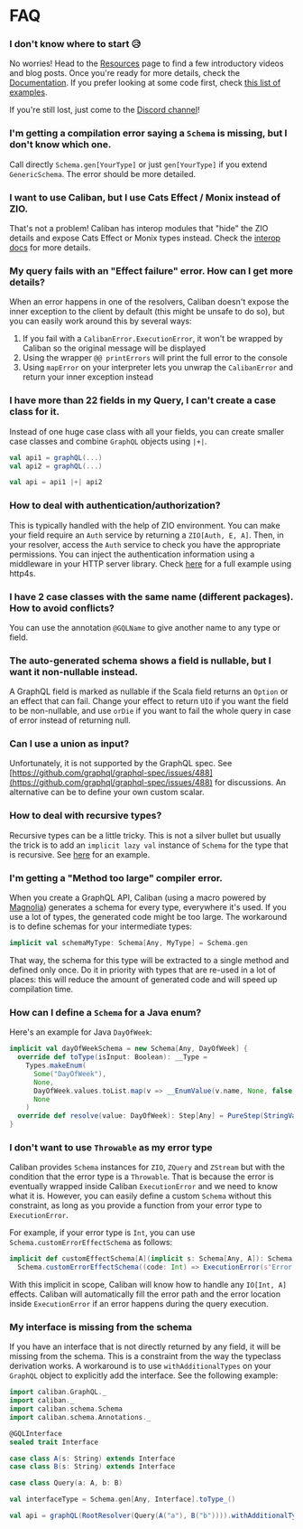 # FAQ

### I don't know where to start 😥

No worries! Head to the [Resources](https://ghostdogpr.github.io/caliban/resources/) page to find a few introductory videos and blog posts. Once you're ready for more details, check the [Documentation](https://ghostdogpr.github.io/caliban/docs/). If you prefer looking at some code first, check [this list of examples](https://ghostdogpr.github.io/caliban/docs/examples.html).

If you're still lost, just come to the [Discord channel](https://discord.gg/EYpumuv)!
 
### I'm getting a compilation error saying a `Schema` is missing, but I don't know which one.

Call directly `Schema.gen[YourType]` or just `gen[YourType]` if you extend `GenericSchema`. The error should be more detailed.

### I want to use Caliban, but I use Cats Effect / Monix instead of ZIO.

That's not a problem! Caliban has interop modules that "hide" the ZIO details and expose Cats Effect or Monix types instead. Check the [interop docs](https://ghostdogpr.github.io/caliban/docs/interop.html#cats-effect) for more details.

### My query fails with an "Effect failure" error. How can I get more details?

When an error happens in one of the resolvers, Caliban doesn't expose the inner exception to the client by default (this might be unsafe to do so), but you can easily work around this by several ways:
1. If you fail with a `CalibanError.ExecutionError`, it won't be wrapped by Caliban so the original message will be displayed
2. Using the wrapper `@@ printErrors` will print the full error to the console
3. Using `mapError` on your interpreter lets you unwrap the `CalibanError` and return your inner exception instead

### I have more than 22 fields in my Query, I can't create a case class for it.

Instead of one huge case class with all your fields, you can create smaller case classes and combine `GraphQL` objects using `|+|`.

```scala
val api1 = graphQL(...)
val api2 = graphQL(...)

val api = api1 |+| api2
```

### How to deal with authentication/authorization?

This is typically handled with the help of ZIO environment. You can make your field require an `Auth` service by returning a `ZIO[Auth, E, A]`. Then, in your resolver, access the `Auth` service to check you have the appropriate permissions. You can inject the authentication information using a middleware in your HTTP server library. Check [here](https://github.com/ghostdogpr/caliban/blob/master/examples/src/main/scala/example/http4s/AuthExampleApp.scala) for a full example using http4s.

### I have 2 case classes with the same name (different packages). How to avoid conflicts?
 
You can use the annotation `@GQLName` to give another name to any type or field.

### The auto-generated schema shows a field is nullable, but I want it non-nullable instead.

A GraphQL field is marked as nullable if the Scala field returns an `Option` or an effect that can fail. Change your effect to return `UIO` if you want the field to be non-nullable, and use `orDie` if you want to fail the whole query in case of error instead of returning null.

### Can I use a union as input?

Unfortunately, it is not supported by the GraphQL spec. See [https://github.com/graphql/graphql-spec/issues/488](https://github.com/graphql/graphql-spec/issues/488) for discussions. An alternative can be to define your own custom scalar.

### How to deal with recursive types?

Recursive types can be a little tricky. This is not a silver bullet but usually the trick is to add an `implicit lazy val` instance of `Schema` for the type that is recursive. See [here](https://github.com/ghostdogpr/caliban/blob/master/examples/src/main/scala/example/optimizations/NaiveTest.scala#L82) for an example.

### I'm getting a "Method too large" compiler error.

When you create a GraphQL API, Caliban (using a macro powered by [Magnolia](https://github.com/propensive/magnolia)) generates a schema for every type, everywhere it's used. If you use a lot of types, the generated code might be too large. The workaround is to define schemas for your intermediate types:
```scala
implicit val schemaMyType: Schema[Any, MyType] = Schema.gen
```
That way, the schema for this type will be extracted to a single method and defined only once. Do it in priority with types that are re-used in a lot of places: this will reduce the amount of generated code and will speed up compilation time.

### How can I define a `Schema` for a Java enum?

Here's an example for Java `DayOfWeek`:
```scala  
implicit val dayOfWeekSchema = new Schema[Any, DayOfWeek] {
  override def toType(isInput: Boolean): __Type =
    Types.makeEnum(
      Some("DayOfWeek"),
      None,
      DayOfWeek.values.toList.map(v => __EnumValue(v.name, None, false, None)),
      None
    )
  override def resolve(value: DayOfWeek): Step[Any] = PureStep(StringValue(value.name))
}
```

### I don't want to use `Throwable` as my error type

Caliban provides `Schema` instances for `ZIO`, `ZQuery` and `ZStream` but with the condition that the error type is a `Throwable`.
That is because the error is eventually wrapped inside Caliban `ExecutionError` and we need to know what it is. 
However, you can easily define a custom `Schema` without this constraint, as long as you provide a function from your error type to `ExecutionError`.

For example, if your error type is `Int`, you can use `Schema.customErrorEffectSchema` as follows:
```scala
implicit def customEffectSchema[A](implicit s: Schema[Any, A]): Schema[Any, IO[Int, A]] =
  Schema.customErrorEffectSchema((code: Int) => ExecutionError(s"Error code $code"))
```
With this implicit in scope, Caliban will know how to handle any `IO[Int, A]` effects.
Caliban will automatically fill the error path and the error location inside `ExecutionError` if an error happens during the query execution.

### My interface is missing from the schema

If you have an interface that is not directly returned by any field, it will be missing from the schema. This is a constraint from the way the typeclass derivation works. A workaround is to use `withAdditionalTypes` on your `GraphQL` object to explicitly add the interface. See the following example:
```scala mdoc:silent
import caliban.GraphQL._
import caliban._
import caliban.schema.Schema
import caliban.schema.Annotations._

@GQLInterface
sealed trait Interface

case class A(s: String) extends Interface
case class B(s: String) extends Interface

case class Query(a: A, b: B)

val interfaceType = Schema.gen[Any, Interface].toType_()

val api = graphQL(RootResolver(Query(A("a"), B("b")))).withAdditionalTypes(List(interfaceType))
```

